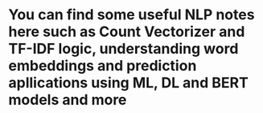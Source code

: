 # You can find some useful NLP notes here such as Count Vectorizer and TF-IDF logic, understanding word embeddings and prediction apllications using ML, DL and BERT models and more
